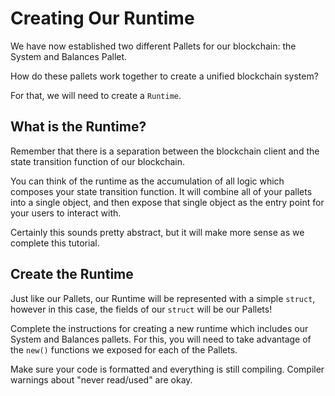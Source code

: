 # Creating Our Runtime

We have now established two different Pallets for our blockchain: the System and Balances Pallet.

How do these pallets work together to create a unified blockchain system?

For that, we will need to create a `Runtime`.

## What is the Runtime?

Remember that there is a separation between the blockchain client and the state transition function of our blockchain.

You can think of the runtime as the accumulation of all logic which composes your state transition function. It will combine all of your pallets into a single object, and then expose that single object as the entry point for your users to interact with.

Certainly this sounds pretty abstract, but it will make more sense as we complete this tutorial.

## Create the Runtime

Just like our Pallets, our Runtime will be represented with a simple `struct`, however in this case, the fields of our `struct` will be our Pallets!

Complete the instructions for creating a new runtime which includes our System and Balances pallets. For this, you will need to take advantage of the `new()` functions we exposed for each of the Pallets.

Make sure your code is formatted and everything is still compiling. Compiler warnings about "never read/used" are okay.
